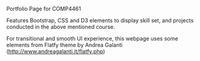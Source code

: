 Portfolio Page for COMP4461

Features Bootstrap, CSS and D3 elements to display skill set, and projects conducted in the above mentioned course.

For transitional and smooth UI experience, this webpage uses some elements from Flatfy theme by Andrea Galanti
(http://www.andreagalanti.it/flatfy.php)